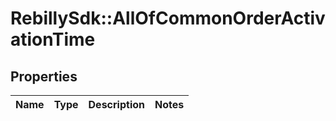 # RebillySdk::AllOfCommonOrderActivationTime

## Properties
Name | Type | Description | Notes
------------ | ------------- | ------------- | -------------

